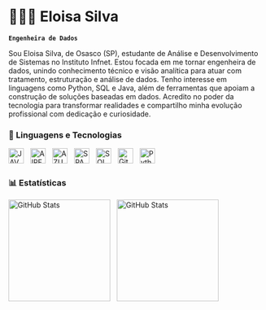 # 👩🏻‍💻 Eloisa Silva

**`Engenheira de Dados`**

Sou Eloisa Silva, de Osasco (SP), estudante de Análise e Desenvolvimento de Sistemas no Instituto Infnet. Estou focada em me tornar engenheira de dados, unindo conhecimento técnico e visão analítica para atuar com tratamento, estruturação e análise de dados. Tenho interesse em linguagens como Python, SQL e Java, além de ferramentas que apoiam a construção de soluções baseadas em dados. Acredito no poder da tecnologia para transformar realidades e compartilho minha evolução profissional com dedicação e curiosidade.

### 🤖 Linguagens e Tecnologias

<img 
    align="left" 
    alt="JAVA"
    title="JAVA" 
    width="30px" 
    style="padding-right: 10px;" 
    src="https://cdn.jsdelivr.net/gh/devicons/devicon@latest/icons/java/java-original-wordmark.svg" />
       
<img 
    align="left" 
    alt="AIRFLOW" 
    title="AIRFLOW"
    width="30px" 
    style="padding-right: 10px;" 
    src="https://cdn.jsdelivr.net/gh/devicons/devicon@latest/icons/apacheairflow/apacheairflow-original-wordmark.svg" 
/>
<img 
    align="left" 
    alt="AZURE"
    title="AZURE" 
    width="30px" 
    style="padding-right: 10px;" 
    img src="https://cdn.jsdelivr.net/gh/devicons/devicon@latest/icons/azure/azure-original-wordmark.svg" 
/>
<img 
    align="left" 
    alt="SPARK" 
    title="SPARK"
    width="30px" 
    style="padding-right: 10px;" 
    src="https://cdn.jsdelivr.net/gh/devicons/devicon@latest/icons/apachespark/apachespark-original-wordmark.svg" 
/>
<img 
    align="left" 
    alt="SQL" 
    title="SQL"
    width="30px" 
    style="padding-right: 10px;" 
    src="https://cdn.jsdelivr.net/gh/devicons/devicon@latest/icons/azuresqldatabase/azuresqldatabase-original.svg" 
/>
<img 
    align="left" 
    alt="Git" 
    title="Git"
    width="30px" 
    style="padding-right: 10px;" 
    src="https://cdn.jsdelivr.net/gh/devicons/devicon@latest/icons/git/git-original.svg" 
/>
<img 
    align="left" 
    alt="Python" 
    title="Python"
    width="30px" 
    style="padding-right: 10px;" 
    src="https://cdn.jsdelivr.net/gh/devicons/devicon@latest/icons/python/python-original.svg" 
/>

<br/>
<br/>

### 📊 Estatísticas

<p>
  <img 
    align="left" 
    alt="GitHub Stats" 
    height="200" 
    style="padding-right: 10px;" 
    src="https://github-readme-stats.vercel.app/api?username=Eloisa98s&show_icons=true&theme=tokyonight&include_all_commits=true&locale=pt-br" 
  />

<img 
      align="left" 
      alt="GitHub Stats" 
      height="200" 
      src="https://github-readme-stats.vercel.app/api/top-langs/?username=Eloisa98s&theme=tokyonight&layout=compact&custom_title=Tecnologias&langs_count=9" 
  />

</p>
